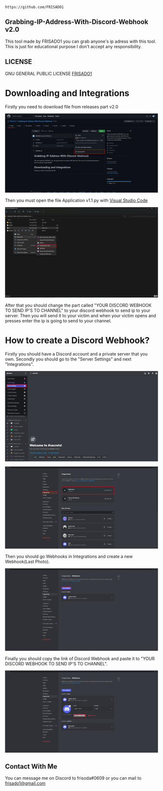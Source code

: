 ```
https://github.com/FRISADO1
```

## Grabbing-IP-Address-With-Discord-Webhook v2.0
This tool made by FRISADO1 you can grab anyone's ip adress with this tool. This is just for educational purpose I don't accept any responsibility.

## LICENSE
GNU GENERAL PUBLIC LICENSE [FRISADO1](https://github.com/FRISADO1/Grabbing-IP-Address-With-Discord-Webhook/blob/main/LICENSE)

<h1>Downloading and Integrations</h1>
Firstly you need to download file from releases part v2.0

![How to Download](images/Screenshot_3.png)

Then you must open the file Application v1.1.py with [Visual Studio Code](https://code.visualstudio.com)

![Open with VS Code](images/Screenshot_4.png)

After that you should change the part called "YOUR DISCORD WEBHOOK TO SEND IP'S TO CHANNEL" to your discord webhook to send ip to your server. Then you will send it to your victim and when your victim opens and presses enter the ip is going to send to your channel.

<h1>How to create a Discord Webhook?</h1>

Firstly you should have a Discord account and a private server that you own. Secondly you should go to the "Server Settings" and next "Integrations".

![Settings](images/Screenshot_5.png)

![Integrations](images/Screenshot_6.png)

Then you should go Webhooks in Integrations and create a new Webhook(Last Photo). 

![Webhooks](images/Screenshot_7.png)

Finally you should copy the link of Discord Webhook and paste it to "YOUR DISCORD WEBHOOK TO SEND IP'S TO CHANNEL".

![Copy link](images/Screenshot_8.png)

## Contact With Me

You can message me on Discord to frisoda#0609 or you can mail to frisado1@gmail.com


